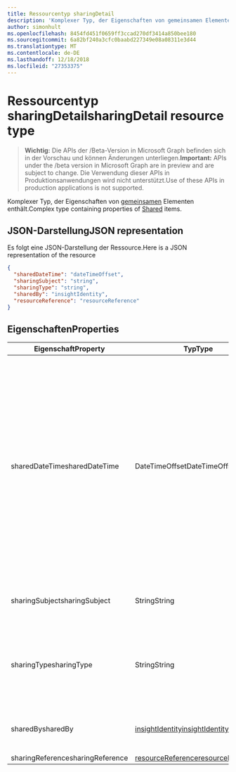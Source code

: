 ```yaml
---
title: Ressourcentyp sharingDetail
description: 'Komplexer Typ, der Eigenschaften von gemeinsamen Elementen enthält. '
author: simonhult
ms.openlocfilehash: 8454fd451f0659ff3ccad270df3414a850bee180
ms.sourcegitcommit: 6a82bf240a3cfc0baabd227349e08a08311e3d44
ms.translationtype: MT
ms.contentlocale: de-DE
ms.lasthandoff: 12/18/2018
ms.locfileid: "27353375"
---
```

# <a name="sharingdetail-resource-type"></a><span data-ttu-id="57a72-103">Ressourcentyp sharingDetail</span><span class="sxs-lookup"><span data-stu-id="57a72-103">sharingDetail resource type</span></span>

> <span data-ttu-id="57a72-104">**Wichtig:** Die APIs der /Beta-Version in Microsoft Graph befinden sich in der Vorschau und können Änderungen unterliegen.</span><span class="sxs-lookup"><span data-stu-id="57a72-104">**Important:** APIs under the /beta version in Microsoft Graph are in preview and are subject to change.</span></span> <span data-ttu-id="57a72-105">Die Verwendung dieser APIs in Produktionsanwendungen wird nicht unterstützt.</span><span class="sxs-lookup"><span data-stu-id="57a72-105">Use of these APIs in production applications is not supported.</span></span>

<span data-ttu-id="57a72-106">Komplexer Typ, der Eigenschaften von [gemeinsamen](insights-shared.md) Elementen enthält.</span><span class="sxs-lookup"><span data-stu-id="57a72-106">Complex type containing properties of [Shared](insights-shared.md) items.</span></span> 

## <a name="json-representation"></a><span data-ttu-id="57a72-107">JSON-Darstellung</span><span class="sxs-lookup"><span data-stu-id="57a72-107">JSON representation</span></span>
<span data-ttu-id="57a72-108">Es folgt eine JSON-Darstellung der Ressource.</span><span class="sxs-lookup"><span data-stu-id="57a72-108">Here is a JSON representation of the resource</span></span>

```json
{
  "sharedDateTime": "dateTimeOffset",
  "sharingSubject": "string",
  "sharingType": "string",
  "sharedBy": "insightIdentity",
  "resourceReference": "resourceReference"
}
```

## <a name="properties"></a><span data-ttu-id="57a72-109">Eigenschaften</span><span class="sxs-lookup"><span data-stu-id="57a72-109">Properties</span></span>

| <span data-ttu-id="57a72-110">Eigenschaft</span><span class="sxs-lookup"><span data-stu-id="57a72-110">Property</span></span>              | <span data-ttu-id="57a72-111">Typ</span><span class="sxs-lookup"><span data-stu-id="57a72-111">Type</span></span>          | <span data-ttu-id="57a72-112">Beschreibung</span><span class="sxs-lookup"><span data-stu-id="57a72-112">Description</span></span>  |
| -------------         |-----------    | -------------|
| <span data-ttu-id="57a72-113">sharedDateTime</span><span class="sxs-lookup"><span data-stu-id="57a72-113">sharedDateTime</span></span>        | <span data-ttu-id="57a72-114">DateTimeOffset</span><span class="sxs-lookup"><span data-stu-id="57a72-114">DateTimeOffset</span></span>| <span data-ttu-id="57a72-115">Das Datum und die Zeit, die die Datei zuletzt freigegeben wurde.</span><span class="sxs-lookup"><span data-stu-id="57a72-115">The date and time the file was last shared.</span></span> <span data-ttu-id="57a72-116">Der Zeitstempel stellt die Datums- und Uhrzeitinformationen im ISO 8601-Format dar und wird immer in UTC-Zeit angegeben.</span><span class="sxs-lookup"><span data-stu-id="57a72-116">The timestamp represents date and time information using ISO 8601 format and is always in UTC time.</span></span> <span data-ttu-id="57a72-117">Mitternacht UTC-Zeit am 1. Januar 2014 würde z. B. wie folgt aussehen: `2014-01-01T00:00:00Z`.</span><span class="sxs-lookup"><span data-stu-id="57a72-117">For example, midnight UTC on Jan 1, 2014 would look like this: `2014-01-01T00:00:00Z`.</span></span> <span data-ttu-id="57a72-118">Schreibgeschützt.</span><span class="sxs-lookup"><span data-stu-id="57a72-118">Read-only.</span></span>  |
| <span data-ttu-id="57a72-119">sharingSubject</span><span class="sxs-lookup"><span data-stu-id="57a72-119">sharingSubject</span></span>        | <span data-ttu-id="57a72-120">String</span><span class="sxs-lookup"><span data-stu-id="57a72-120">String</span></span>          | <span data-ttu-id="57a72-121">Der Betreff, mit dem das Dokument freigegeben wurde.</span><span class="sxs-lookup"><span data-stu-id="57a72-121">The subject with which the document was shared.</span></span> |
| <span data-ttu-id="57a72-122">sharingType</span><span class="sxs-lookup"><span data-stu-id="57a72-122">sharingType</span></span>             | <span data-ttu-id="57a72-123">String</span><span class="sxs-lookup"><span data-stu-id="57a72-123">String</span></span>        | <span data-ttu-id="57a72-124">Bestimmt, wie das Dokument freigegeben wurde, kann durch "Link", "Anlage", "Group", "Site" sein.</span><span class="sxs-lookup"><span data-stu-id="57a72-124">Determines the way the document was shared, can be by a "Link", "Attachment", "Group", "Site".</span></span>     |
| <span data-ttu-id="57a72-125">sharedBy</span><span class="sxs-lookup"><span data-stu-id="57a72-125">sharedBy</span></span>                | [<span data-ttu-id="57a72-126">insightIdentity</span><span class="sxs-lookup"><span data-stu-id="57a72-126">insightIdentity</span></span>](insights-insightidentity.md)      | <span data-ttu-id="57a72-127">Der Benutzer, die das Dokument freigegeben.</span><span class="sxs-lookup"><span data-stu-id="57a72-127">The user who shared the document.</span></span>  |
| <span data-ttu-id="57a72-128">sharingReference</span><span class="sxs-lookup"><span data-stu-id="57a72-128">sharingReference</span></span>        | [<span data-ttu-id="57a72-129">resourceReference</span><span class="sxs-lookup"><span data-stu-id="57a72-129">resourceReference</span></span>](insights-resourcereference.md)      |  |